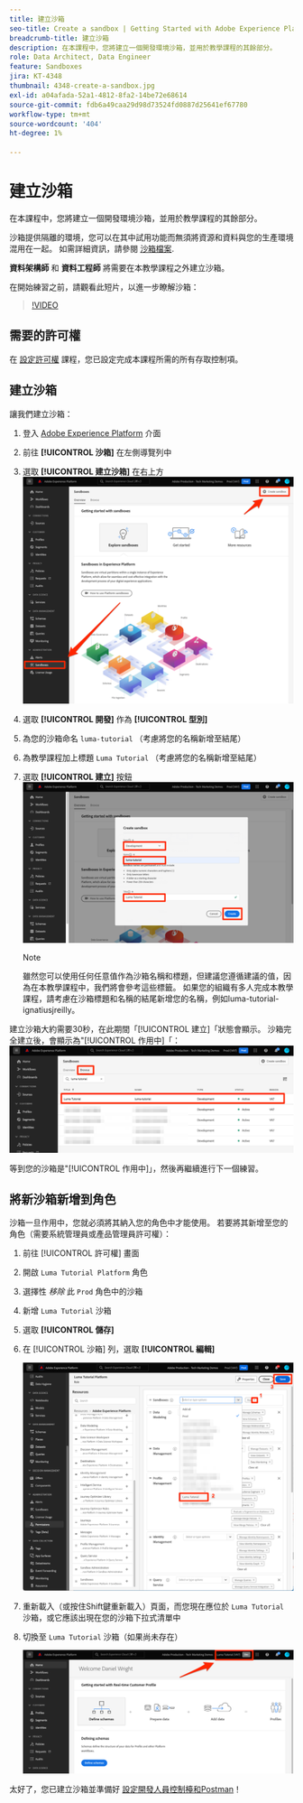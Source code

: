```yaml
---
title: 建立沙箱
seo-title: Create a sandbox | Getting Started with Adobe Experience Platform for Data Architects and Data Engineers
breadcrumb-title: 建立沙箱
description: 在本課程中，您將建立一個開發環境沙箱，並用於教學課程的其餘部分。
role: Data Architect, Data Engineer
feature: Sandboxes
jira: KT-4348
thumbnail: 4348-create-a-sandbox.jpg
exl-id: a04afada-52a1-4812-8fa2-14be72e68614
source-git-commit: fdb6a49caa29d98d73524fd0887d25641ef67780
workflow-type: tm+mt
source-wordcount: '404'
ht-degree: 1%

---
```


# 建立沙箱

<!--25min-->

在本課程中，您將建立一個開發環境沙箱，並用於教學課程的其餘部分。

沙箱提供隔離的環境，您可以在其中試用功能而無須將資源和資料與您的生產環境混用在一起。 如需詳細資訊，請參閱 [沙箱檔案](https://experienceleague.adobe.com/docs/experience-platform/sandbox/home.html?lang=zh-Hant).

**資料架構師** 和 **資料工程師** 將需要在本教學課程之外建立沙箱。

在開始練習之前，請觀看此短片，以進一步瞭解沙箱：
>[!VIDEO](https://video.tv.adobe.com/v/29838/?quality=12&learn=on)

## 需要的許可權

在 [設定許可權](configure-permissions.md) 課程，您已設定完成本課程所需的所有存取控制項。

<!--
* Permission items **[!UICONTROL Sandbox Administration]** > **[!UICONTROL View Sandboxes]** and **[!UICONTROL Manage Sandboxes]**
* Permission item **[!UICONTROL Sandboxes]** > **[!UICONTROL Prod]**
* User-role access to the `Luma Tutorial Platform` product profile
* Admin-level access to the `Luma Tutorial Platform` product profile
-->

## 建立沙箱

讓我們建立沙箱：

1. 登入 [Adobe Experience Platform](https://experience.adobe.com/platform) 介面
1. 前往 **[!UICONTROL 沙箱]** 在左側導覽列中
1. 選取 **[!UICONTROL 建立沙箱]** 在右上方
   ![選取「建立沙箱」](assets/sandbox-createSandbox.png)

1. 選取 **[!UICONTROL 開發]** 作為 **[!UICONTROL 型別]**
1. 為您的沙箱命名 `luma-tutorial` （考慮將您的名稱新增至結尾）
1. 為教學課程加上標題 `Luma Tutorial` （考慮將您的名稱新增至結尾）
1. 選取 **[!UICONTROL 建立]** 按鈕
   ![建立您的沙箱](assets/sandbox-nameSandbox.png)
   >[!NOTE]
   >
   >雖然您可以使用任何任意值作為沙箱名稱和標題，但建議您遵循建議的值，因為在本教學課程中，我們將會參考這些標籤。 如果您的組織有多人完成本教學課程，請考慮在沙箱標題和名稱的結尾新增您的名稱，例如luma-tutorial-ignatiusjreilly。

建立沙箱大約需要30秒，在此期間「[!UICONTROL 建立]「狀態會顯示。 沙箱完全建立後，會顯示為&quot;[!UICONTROL 作用中]「：
![作用中狀態](assets/sandbox-active.png)

等到您的沙箱是&quot;[!UICONTROL 作用中]」，然後再繼續進行下一個練習。

## 將新沙箱新增到角色

沙箱一旦作用中，您就必須將其納入您的角色中才能使用。 若要將其新增至您的角色（需要系統管理員或產品管理員許可權）：

1. 前往 [!UICONTROL 許可權] 畫面
1. 開啟 `Luma Tutorial Platform` 角色
1. 選擇性 _移除_ 此 `Prod` 角色中的沙箱
1. 新增 `Luma Tutorial` 沙箱
1. 選取 **[!UICONTROL 儲存]**
1. 在 [!UICONTROL 沙箱] 列，選取 **[!UICONTROL 編輯]**

   ![新增Luma教學課程](assets/sandbox-addLumaTutorial.png)

1. 重新載入（或按住Shift鍵重新載入）頁面，而您現在應位於 `Luma Tutorial` 沙箱，或它應該出現在您的沙箱下拉式清單中
1. 切換至 `Luma Tutorial` 沙箱（如果尚未存在）

   ![確認沙箱](assets/sandbox-confirmDropdown.png)

太好了，您已建立沙箱並準備好 [設定開發人員控制檯和Postman](set-up-developer-console-and-postman.md)！
